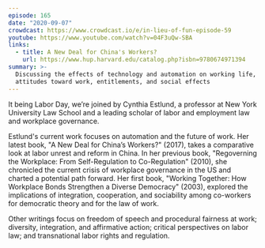 ```yaml
---
episode: 165
date: "2020-09-07"
crowdcast: https://www.crowdcast.io/e/in-lieu-of-fun-episode-59
youtube: https://www.youtube.com/watch?v=04F3uQw-SBA
links:
  - title: A New Deal for China's Workers?
    url: https://www.hup.harvard.edu/catalog.php?isbn=9780674971394
summary: >-
  Discussing the effects of technology and automation on working life,
  attitudes toward work, entitlements, and social effects
---
```


It being Labor Day, we’re joined by Cynthia Estlund, a professor at New York
University Law School and a leading scholar of labor and employment law and
workplace governance.

Estlund's current work focuses on automation and the future of work. Her latest
book, "A New Deal for China’s Workers?" (2017), takes a comparative look at
labor unrest and reform in China. In her previous book, "Regoverning the
Workplace: From Self-Regulation to Co-Regulation" (2010), she chronicled the
current crisis of workplace governance in the US and charted a potential path
forward. Her first book, "Working Together: How Workplace Bonds Strengthen a
Diverse Democracy" (2003), explored the implications of integration,
cooperation, and sociability among co-workers for democratic theory and for the
law of work.

Other writings focus on freedom of speech and procedural fairness at work;
diversity, integration, and affirmative action; critical perspectives on labor
law; and transnational labor rights and regulation.
